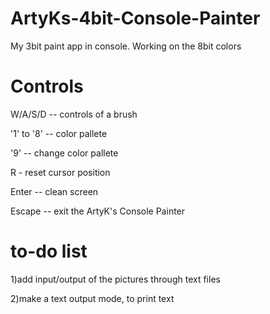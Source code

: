 # ArtyKs-4bit-Console-Painter
My 3bit paint app in console. Working on the 8bit colors



# Controls

W/A/S/D -- controls of a brush

'1' to '8' -- color pallete

'9' -- change color pallete

R - reset cursor position

Enter -- clean screen

Escape -- exit the ArtyK's Console Painter


# to-do list

1)add input/output of the pictures through text files

2)make a text output mode, to print text
